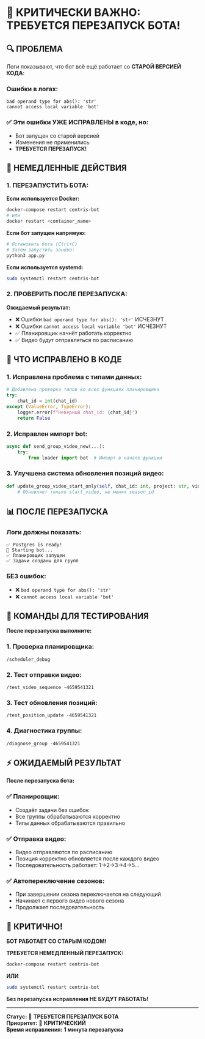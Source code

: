 # 🚨 КРИТИЧЕСКИ ВАЖНО: ТРЕБУЕТСЯ ПЕРЕЗАПУСК БОТА!

## 🔍 ПРОБЛЕМА

Логи показывают, что бот всё ещё работает со **СТАРОЙ ВЕРСИЕЙ КОДА**:

### Ошибки в логах:
```
bad operand type for abs(): 'str'
cannot access local variable 'bot'
```

### ✅ Эти ошибки УЖЕ ИСПРАВЛЕНЫ в коде, но:
- Бот запущен со старой версией
- Изменения не применились
- **ТРЕБУЕТСЯ ПЕРЕЗАПУСК!**

## 🚀 НЕМЕДЛЕННЫЕ ДЕЙСТВИЯ

### 1. **ПЕРЕЗАПУСТИТЬ БОТА:**

**Если используется Docker:**
```bash
docker-compose restart centris-bot
# или
docker restart <container_name>
```

**Если бот запущен напрямую:**
```bash
# Остановить бота (Ctrl+C)
# Затем запустить заново:
python3 app.py
```

**Если используется systemd:**
```bash
sudo systemctl restart centris-bot
```

### 2. **ПРОВЕРИТЬ ПОСЛЕ ПЕРЕЗАПУСКА:**

**Ожидаемый результат:**
- ❌ Ошибки `bad operand type for abs(): 'str'` ИСЧЕЗНУТ
- ❌ Ошибки `cannot access local variable 'bot'` ИСЧЕЗНУТ
- ✅ Планировщик начнёт работать корректно
- ✅ Видео будут отправляться по расписанию

## 🔧 ЧТО ИСПРАВЛЕНО В КОДЕ

### 1. **Исправлена проблема с типами данных:**
```python
# Добавлена проверка типов во всех функциях планировщика
try:
    chat_id = int(chat_id)
except (ValueError, TypeError):
    logger.error(f"Неверный chat_id: {chat_id}")
    return False
```

### 2. **Исправлен импорт bot:**
```python
async def send_group_video_new(...):
    try:
        from loader import bot  # Импорт в начале функции
```

### 3. **Улучшена система обновления позиций видео:**
```python
def update_group_video_start_only(self, chat_id: int, project: str, video_index: int):
    # Обновляет только start_video, не меняя season_id
```

## 📊 ПОСЛЕ ПЕРЕЗАПУСКА

### Логи должны показать:
```
✅ Postgres is ready!
🐍 Starting bot...
✅ Планировщик запущен
✅ Задачи созданы для групп
```

### БЕЗ ошибок:
- ❌ `bad operand type for abs(): 'str'`
- ❌ `cannot access local variable 'bot'`

## 🧪 КОМАНДЫ ДЛЯ ТЕСТИРОВАНИЯ

**После перезапуска выполните:**

### 1. Проверка планировщика:
```
/scheduler_debug
```

### 2. Тест отправки видео:
```
/test_video_sequence -4659541321
```

### 3. Тест обновления позиций:
```
/test_position_update -4659541321
```

### 4. Диагностика группы:
```
/diagnose_group -4659541321
```

## ⚡ ОЖИДАЕМЫЙ РЕЗУЛЬТАТ

**После перезапуска бота:**

### ✅ Планировщик:
- Создаёт задачи без ошибок
- Все группы обрабатываются корректно
- Типы данных обрабатываются правильно

### ✅ Отправка видео:
- Видео отправляются по расписанию
- Позиция корректно обновляется после каждого видео
- Последовательность работает: 1→2→3→4→5...

### ✅ Автопереключение сезонов:
- При завершении сезона переключается на следующий
- Начинает с первого видео нового сезона
- Продолжает последовательность

## 🚨 КРИТИЧНО!

**БОТ РАБОТАЕТ СО СТАРЫМ КОДОМ!**

**ТРЕБУЕТСЯ НЕМЕДЛЕННЫЙ ПЕРЕЗАПУСК:**
```bash
docker-compose restart centris-bot
```

**ИЛИ**
```bash
sudo systemctl restart centris-bot
```

**Без перезапуска исправления НЕ БУДУТ РАБОТАТЬ!**

---

**Статус:** 🔴 **ТРЕБУЕТСЯ ПЕРЕЗАПУСК БОТА**  
**Приоритет:** 🚨 **КРИТИЧЕСКИЙ**  
**Время исправления:** **1 минута перезапуска**
